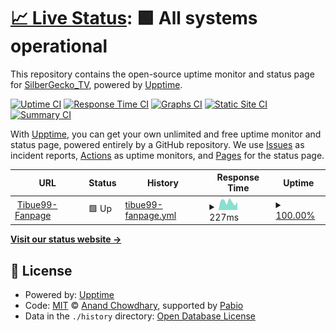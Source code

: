 # [📈 Live Status](https://SilberGecko6917.github.io/uptime): <!--live status--> **🟩 All systems operational**

This repository contains the open-source uptime monitor and status page for [SilberGecko_TV](https://SilberGecko6917.github.io/uptime), powered by [Upptime](https://github.com/upptime/upptime).

[![Uptime CI](https://github.com/SilberGecko6917/uptime/workflows/Uptime%20CI/badge.svg)](https://github.com/SilberGecko6917/uptime/actions?query=workflow%3A%22Uptime+CI%22)
[![Response Time CI](https://github.com/SilberGecko6917/uptime/workflows/Response%20Time%20CI/badge.svg)](https://github.com/SilberGecko6917/uptime/actions?query=workflow%3A%22Response+Time+CI%22)
[![Graphs CI](https://github.com/SilberGecko6917/uptime/workflows/Graphs%20CI/badge.svg)](https://github.com/SilberGecko6917/uptime/actions?query=workflow%3A%22Graphs+CI%22)
[![Static Site CI](https://github.com/SilberGecko6917/uptime/workflows/Static%20Site%20CI/badge.svg)](https://github.com/SilberGecko6917/uptime/actions?query=workflow%3A%22Static+Site+CI%22)
[![Summary CI](https://github.com/SilberGecko6917/uptime/workflows/Summary%20CI/badge.svg)](https://github.com/SilberGecko6917/uptime/actions?query=workflow%3A%22Summary+CI%22)

With [Upptime](https://upptime.js.org), you can get your own unlimited and free uptime monitor and status page, powered entirely by a GitHub repository. We use [Issues](https://github.com/SilberGecko6917/uptime/issues) as incident reports, [Actions](https://github.com/SilberGecko6917/uptime/actions) as uptime monitors, and [Pages](https://SilberGecko6917.github.io/uptime) for the status page.

<!--start: status pages-->
<!-- This summary is generated by Upptime (https://github.com/upptime/upptime) -->
<!-- Do not edit this manually, your changes will be overwritten -->
<!-- prettier-ignore -->
| URL | Status | History | Response Time | Uptime |
| --- | ------ | ------- | ------------- | ------ |
| <img alt="" src="https://icons.duckduckgo.com/ip3/www.tibue99.tech.ico" height="13"> [Tibue99-Fanpage](https://www.tibue99.tech) | 🟩 Up | [tibue99-fanpage.yml](https://github.com/SilberGecko6917/uptime/commits/HEAD/history/tibue99-fanpage.yml) | <details><summary><img alt="Response time graph" src="./graphs/tibue99-fanpage/response-time-week.png" height="20"> 227ms</summary><br><a href="https://uptime.geckotv.me/history/tibue99-fanpage"><img alt="Response time 398" src="https://img.shields.io/endpoint?url=https%3A%2F%2Fraw.githubusercontent.com%2FSilberGecko6917%2Fuptime%2FHEAD%2Fapi%2Ftibue99-fanpage%2Fresponse-time.json"></a><br><a href="https://uptime.geckotv.me/history/tibue99-fanpage"><img alt="24-hour response time 216" src="https://img.shields.io/endpoint?url=https%3A%2F%2Fraw.githubusercontent.com%2FSilberGecko6917%2Fuptime%2FHEAD%2Fapi%2Ftibue99-fanpage%2Fresponse-time-day.json"></a><br><a href="https://uptime.geckotv.me/history/tibue99-fanpage"><img alt="7-day response time 227" src="https://img.shields.io/endpoint?url=https%3A%2F%2Fraw.githubusercontent.com%2FSilberGecko6917%2Fuptime%2FHEAD%2Fapi%2Ftibue99-fanpage%2Fresponse-time-week.json"></a><br><a href="https://uptime.geckotv.me/history/tibue99-fanpage"><img alt="30-day response time 398" src="https://img.shields.io/endpoint?url=https%3A%2F%2Fraw.githubusercontent.com%2FSilberGecko6917%2Fuptime%2FHEAD%2Fapi%2Ftibue99-fanpage%2Fresponse-time-month.json"></a><br><a href="https://uptime.geckotv.me/history/tibue99-fanpage"><img alt="1-year response time 398" src="https://img.shields.io/endpoint?url=https%3A%2F%2Fraw.githubusercontent.com%2FSilberGecko6917%2Fuptime%2FHEAD%2Fapi%2Ftibue99-fanpage%2Fresponse-time-year.json"></a></details> | <details><summary><a href="https://uptime.geckotv.me/history/tibue99-fanpage">100.00%</a></summary><a href="https://uptime.geckotv.me/history/tibue99-fanpage"><img alt="All-time uptime 99.94%" src="https://img.shields.io/endpoint?url=https%3A%2F%2Fraw.githubusercontent.com%2FSilberGecko6917%2Fuptime%2FHEAD%2Fapi%2Ftibue99-fanpage%2Fuptime.json"></a><br><a href="https://uptime.geckotv.me/history/tibue99-fanpage"><img alt="24-hour uptime 100.00%" src="https://img.shields.io/endpoint?url=https%3A%2F%2Fraw.githubusercontent.com%2FSilberGecko6917%2Fuptime%2FHEAD%2Fapi%2Ftibue99-fanpage%2Fuptime-day.json"></a><br><a href="https://uptime.geckotv.me/history/tibue99-fanpage"><img alt="7-day uptime 100.00%" src="https://img.shields.io/endpoint?url=https%3A%2F%2Fraw.githubusercontent.com%2FSilberGecko6917%2Fuptime%2FHEAD%2Fapi%2Ftibue99-fanpage%2Fuptime-week.json"></a><br><a href="https://uptime.geckotv.me/history/tibue99-fanpage"><img alt="30-day uptime 99.94%" src="https://img.shields.io/endpoint?url=https%3A%2F%2Fraw.githubusercontent.com%2FSilberGecko6917%2Fuptime%2FHEAD%2Fapi%2Ftibue99-fanpage%2Fuptime-month.json"></a><br><a href="https://uptime.geckotv.me/history/tibue99-fanpage"><img alt="1-year uptime 99.94%" src="https://img.shields.io/endpoint?url=https%3A%2F%2Fraw.githubusercontent.com%2FSilberGecko6917%2Fuptime%2FHEAD%2Fapi%2Ftibue99-fanpage%2Fuptime-year.json"></a></details>

<!--end: status pages-->

[**Visit our status website →**](https://SilberGecko6917.github.io/uptime)

## 📄 License

- Powered by: [Upptime](https://github.com/upptime/upptime)
- Code: [MIT](./LICENSE) © [Anand Chowdhary](https://anandchowdhary.com), supported by [Pabio](https://pabio.com)
- Data in the `./history` directory: [Open Database License](https://opendatacommons.org/licenses/odbl/1-0/)
